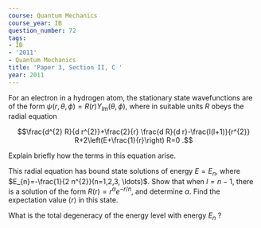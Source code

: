 ```yaml
---
course: Quantum Mechanics
course_year: IB
question_number: 72
tags:
- IB
- '2011'
- Quantum Mechanics
title: 'Paper 3, Section II, C '
year: 2011
---
```




For an electron in a hydrogen atom, the stationary state wavefunctions are of the form $\psi(r, \theta, \phi)=R(r) Y_{l m}(\theta, \phi)$, where in suitable units $R$ obeys the radial equation

$$\frac{d^{2} R}{d r^{2}}+\frac{2}{r} \frac{d R}{d r}-\frac{l(l+1)}{r^{2}} R+2\left(E+\frac{1}{r}\right) R=0 .$$

Explain briefly how the terms in this equation arise.

This radial equation has bound state solutions of energy $E=E_{n}$, where $E_{n}=-\frac{1}{2 n^{2}}(n=1,2,3, \ldots)$. Show that when $l=n-1$, there is a solution of the form $R(r)=r^{\alpha} e^{-r / n}$, and determine $\alpha$. Find the expectation value $\langle r\rangle$ in this state.

What is the total degeneracy of the energy level with energy $E_{n}$ ?